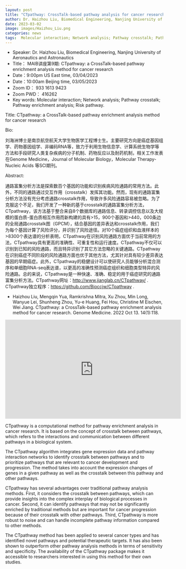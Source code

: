 ```yaml
---
layout: post
title: "CTpathway: CrossTalk-based pathway analysis for cancer research"
author: Dr. Haizhou Liu, Biomedical Engineering, Nanjing University of Aeronautics and Astronautics
date: 2023-03-02
image: images/Haizhou_Liu.png
categories: news
tags:  Molecular interaction; Network analysis; Pathway crosstalk; Pathway enrichment analysis; Risk pathway.
---
```


- Speaker: Dr. Haizhou Liu, Biomedical Engineering, Nanjing University of Aeronautics and Astronautics
- Title： MAIB讲座第9期: CTpathway: a CrossTalk-based pathway enrichment analysis method for cancer research
- Date：9:00pm US East time, 03/04/2023
- Date：10:00am Beijing time, 03/05/2023
- Zoom  ID： 933 1613 9423
- Zoom PWD： 416262
- Key words:  Molecular interaction; Network analysis; Pathway crosstalk; Pathway enrichment analysis; Risk pathway.

Title: CTpathway: a CrossTalk-based pathway enrichment analysis method for cancer research

Bio:

刘海洲博士是南京航空航天大学生物医学工程博士生。主要研究方向是癌症基因组学、药物基因组学、非编码RNA等，致力于利用生物信息学、计算系统生物学等方法和手段研究人类复杂疾病的分子机制、药物反应以及耐药机制，相关工作发表在Genome Medicine，Journal of Molecular Biology，Molecular Therapy-Nucleic Acids 等SCI期刊。

Abstract:

通路富集分析方法是探索数百个基因的功能和识别疾病风险通路的常用方法。此外，不同的通路通过交互作用（crosstalk）发挥其功能。然而，现有的通路富集分析方法没有充分考虑通路crosstalk作用，导致许多风险通路容易被忽略。为了克服这个不足，我们开发了一种新的基于crosstalk的通路富集分析方法，CTpathway，该方法基于整合来自8个数据库的通路信息、转录调控信息以及大规模的蛋白质-蛋白质相互作用而新构建的具有>15，900个基因和>440，000条边的全局通路crosstalk图（GPCM），结合基因的差异表达和crosstalk作用，我们为每个基因计算了风险评分，并识别了风险途径。对10个癌症组织和血液样本的>8300个表达谱的分析表明，CTpathway在识别风险通路方面优于当前常用的方法，CTpathway具有更高的准确性、可重复性和运行速度。CTpathway不仅可以识别到已知的风险通路，而且特异识别了其它方法忽略的关键通路。CTpathway在识别癌症不同阶段的风险通路方面也优于其他方法，尤其针对具有较少差异表达基因的早期癌症。此外，CTpathway的稳健设计可以使研究人员能够分析混合测序和单细胞RNA-seq表达谱，以更高的准确性预测癌症组织和细胞类型特异的风险通路。总的来说，CTpathway是一种快速、准确、稳定的用于癌症研究的通路富集分析方法。CTpathway网址：http://www.jianglab.cn/CTpathway/ . CTpathway独立程序：https://github.com/Bioccjw/CTpathway .

* Haizhou Liu, Mengqin Yua, Ramkrishna Mitra, Xu Zhou, Min Long, Wanyue Lei, Shunheng Zhou, Yu-e Huang, Fei Hou, Christine M Eischen, Wei Jiang. CTpathway: a CrossTalk-based pathway enrichment analysis method for cancer research. Genome Medicine. 2022 Oct 13. 14(1):118.

<p align="center">
<iframe width="560" height="315" src="https://www.youtube.com/embed/a5dvYUjyj4E" title="YouTube video player" frameborder="0" allow="accelerometer; autoplay; clipboard-write; encrypted-media; gyroscope; picture-in-picture" allowfullscreen></iframe>
</p>


CTpathway is a computational method for pathway enrichment analysis in cancer research. It is based on the concept of crosstalk between pathways, which refers to the interactions and communication between different pathways in a biological system.

The CTpathway algorithm integrates gene expression data and pathway interaction networks to identify crosstalk between pathways and to prioritize pathways that are relevant to cancer development and progression. The method takes into account the expression changes of genes in a given pathway as well as the crosstalk between this pathway and other pathways.

CTpathway has several advantages over traditional pathway analysis methods. First, it considers the crosstalk between pathways, which can provide insights into the complex interplay of biological processes in cancer. Second, it can identify pathways that may not be significantly enriched by traditional methods but are important for cancer progression because of their crosstalk with other pathways. Third, CTpathway is more robust to noise and can handle incomplete pathway information compared to other methods.

The CTpathway method has been applied to several cancer types and has identified novel pathways and potential therapeutic targets. It has also been shown to outperform other pathway analysis methods in terms of sensitivity and specificity. The availability of the CTpathway package makes it accessible to researchers interested in using this method for their own studies.